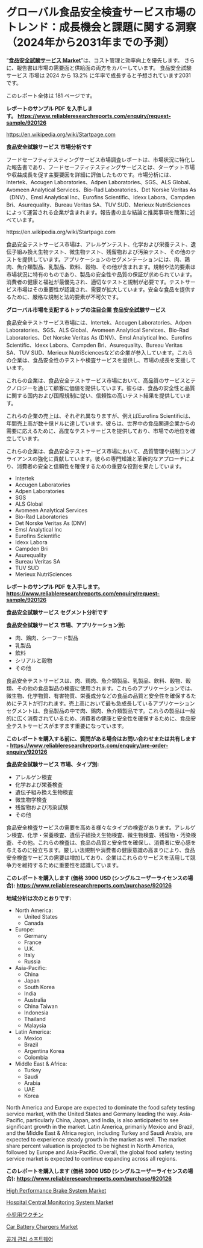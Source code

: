 <p><h1>グローバル食品安全検査サービス市場のトレンド：成長機会と課題に関する洞察（2024年から2031年までの予測）</h1></p><p>&ldquo;<strong><a href="https://www.reliableresearchreports.com/food-safety-testing-service-r920126">食品安全試験サービス Market</a></strong>&rdquo;は、コスト管理と効率向上を優先します。 さらに、報告書は市場の需要面と供給面の両方をカバーしています。 食品安全試験サービス 市場は 2024 から 13.2% に年率で成長すると予想されています2031 です。</p>
<p>このレポート全体は 181 ページです。</p>
<p><strong>レポートのサンプル PDF を入手します。&nbsp;<a href="https://www.reliableresearchreports.com/enquiry/request-sample/920126">https://www.reliableresearchreports.com/enquiry/request-sample/920126</a></strong></p>
<p><a href="https://en.wikipedia.org/wiki/Startpage.com">https://en.wikipedia.org/wiki/Startpage.com</a></p>
<p><strong>食品安全試験サービス 市場分析です</strong></p>
<p><p>フードセーフティテスティングサービス市場調査レポートは、市場状況に特化した報告書であり、フードセーフティテスティングサービスとは、ターゲット市場や収益成長を促す主要要因を詳細に評価したものです。市場分析には、Intertek、Accugen Laboratories、Adpen Laboratories、SGS、ALS Global、Avomeen Analytical Services、Bio-Rad Laboratories、Det Norske Veritas As（DNV）、Emsl Analytical Inc、Eurofins Scientific、Idexx Labora、Campden Bri、Asurequality、Bureau Veritas SA、TUV SUD、Merieux NutriSciences によって運営される企業が含まれます。報告書の主な結論と推奨事項を簡潔に述べています。</p></p>
<p>https://en.wikipedia.org/wiki/Startpage.com</p>
<p><p>食品安全テストサービス市場は、アレルゲンテスト、化学および栄養テスト、遺伝子組み換え生物テスト、微生物テスト、残留物および汚染テスト、その他のテストを提供しています。アプリケーションのセグメンテーションには、肉、鶏肉、魚介類製品、乳製品、飲料、穀物、その他が含まれます。規制や法的要素は市場状況に特有のものであり、製品の安全性や品質の保証が求められています。消費者の健康と福祉が最優先され、適切なテストと規制が必要です。テストサービス市場はその重要性が認識され、需要が拡大しています。安全な食品を提供するために、厳格な規制と法的要素が不可欠です。</p></p>
<p><strong>グローバル市場を支配するトップの注目企業 食品安全試験サービス</strong></p>
<p><p>食品安全テストサービス市場には、Intertek、Accugen Laboratories、Adpen Laboratories、SGS、ALS Global、Avomeen Analytical Services、Bio-Rad Laboratories、Det Norske Veritas As (DNV)、Emsl Analytical Inc、Eurofins Scientific、Idexx Labora、Campden Bri、Asurequality、Bureau Veritas SA、TUV SUD、Merieux NutriSciencesなどの企業が参入しています。これらの企業は、食品安全性のテストや検査サービスを提供し、市場の成長を支援しています。</p><p>これらの企業は、食品安全テストサービス市場において、高品質のサービスとテクノロジーを通じて顧客に価値を提供しています。彼らは、食品の安全性と品質に関する国内および国際規制に従い、信頼性の高いテスト結果を提供しています。</p><p>これらの企業の売上は、それぞれ異なりますが、例えばEurofins Scientificは、年間売上高が数十億ドルに達しています。彼らは、世界中の食品関連企業からの需要に応えるために、高度なテストサービスを提供しており、市場での地位を確立しています。</p><p>これらの企業は、食品安全テストサービス市場において、品質管理や規制コンプライアンスの強化に貢献しています。彼らの専門知識と革新的なアプローチにより、消費者の安全と信頼性を確保するための重要な役割を果たしています。</p></p>
<p><ul><li>Intertek</li><li>Accugen Laboratories</li><li>Adpen Laboratories</li><li>SGS</li><li>ALS Global</li><li>Avomeen Analytical Services</li><li>Bio-Rad Laboratories</li><li>Det Norske Veritas As (DNV)</li><li>Emsl Analytical Inc</li><li>Eurofins Scientific</li><li>Idexx Labora</li><li>Campden Bri</li><li>Asurequality</li><li>Bureau Veritas SA</li><li>TUV SUD</li><li>Merieux NutriSciences</li></ul></p>
<p><strong>レポートのサンプル PDF を入手します。 <a href="https://www.reliableresearchreports.com/enquiry/request-sample/920126">https://www.reliableresearchreports.com/enquiry/request-sample/920126</a></strong></p>
<p><strong>食品安全試験サービス セグメント分析です</strong></p>
<p><strong>食品安全試験サービス 市場、アプリケーション別:</strong></p>
<p><ul><li>肉、鶏肉、シーフード製品</li><li>乳製品</li><li>飲料</li><li>シリアルと穀物</li><li>その他</li></ul></p>
<p><p>食品安全テストサービスは、肉、鶏肉、魚介類製品、乳製品、飲料、穀物、穀類、その他の食品製品の検査に使用されます。これらのアプリケーションでは、微生物、化学物質、有害物質、栄養成分などの食品の品質と安全性を確保するためにテストが行われます。売上高において最も急成長しているアプリケーションセグメントは、食品製品の中で肉、鶏肉、魚介類製品です。これらの製品は一般的に広く消費されているため、消費者の健康と安全性を確保するために、食品安全テストサービスがますます重要になっています。</p></p>
<p><strong>このレポートを購入する前に、質問がある場合はお問い合わせまたは共有します - <a href="https://www.reliableresearchreports.com/enquiry/pre-order-enquiry/920126">https://www.reliableresearchreports.com/enquiry/pre-order-enquiry/920126</a></strong></p>
<p><strong>食品安全試験サービス 市場、タイプ別:</strong></p>
<p><ul><li>アレルゲン検査</li><li>化学および栄養検査</li><li>遺伝子組み換え生物検査</li><li>微生物学検査</li><li>残留物および汚染試験</li><li>その他</li></ul></p>
<p><p>食品安全検査サービスの需要を高める様々なタイプの検査があります。アレルゲン検査、化学・栄養検査、遺伝子組換え生物検査、微生物検査、残留物・汚染検査、その他。これらの検査は、食品の品質と安全性を確保し、消費者に安心感を与えるのに役立ちます。厳しい法規制や消費者の健康意識の高まりにより、食品安全検査サービスの需要は増加しており、企業はこれらのサービスを活用して競争力を維持するために重要性を認識しています。</p></p>
<p><strong>このレポートを購入します (価格 3900 USD (シングルユーザーライセンスの場合): <a href="https://www.reliableresearchreports.com/purchase/920126">https://www.reliableresearchreports.com/purchase/920126</a></strong></p>
<p><strong>地域分析は次のとおりです:</strong></p>
<p><ul>
    <li>
        North America:
        <ul>
            <li>United States</li>
            <li>Canada</li>
        </ul>
    </li>
    <li>
        Europe:
        <ul>
            <li>Germany</li>
            <li>France</li>
            <li>U.K.</li>
            <li>Italy</li>
            <li>Russia</li>
        </ul>
    </li>
    <li>
        Asia-Pacific:
        <ul>
            <li>China</li>
            <li>Japan</li>
            <li>South Korea</li>
            <li>India</li>
            <li>Australia</li>
            <li>China Taiwan</li>
            <li>Indonesia</li>
            <li>Thailand</li>
            <li>Malaysia</li>
        </ul>
    </li>
    <li>
        Latin America:
        <ul>
            <li>Mexico</li>
            <li>Brazil</li>
            <li>Argentina Korea</li>
            <li>Colombia</li>
        </ul>
    </li>
    <li>
        Middle East & Africa:
        <ul>
            <li>Turkey</li>
            <li>Saudi</li>
            <li>Arabia</li>
            <li>UAE</li>
            <li>Korea</li>
        </ul>
    </li>
    </ul></p>
<p><p>North America and Europe are expected to dominate the food safety testing service market, with the United States and Germany leading the way. Asia-Pacific, particularly China, Japan, and India, is also anticipated to see significant growth in the market. Latin America, primarily Mexico and Brazil, and the Middle East & Africa region, including Turkey and Saudi Arabia, are expected to experience steady growth in the market as well. The market share percent valuation is projected to be highest in North America, followed by Europe and Asia-Pacific. Overall, the global food safety testing service market is expected to continue expanding across all regions.</p></p>
<p><strong>このレポートを購入します (価格 3900 USD (シングルユーザーライセンスの場合): <a href="https://www.reliableresearchreports.com/purchase/920126">https://www.reliableresearchreports.com/purchase/920126</a></strong></p>
<p><p><a href="https://github.com/susanjprice2023/Market-Research-Report-List-2/blob/main/high-performance-brake-system-market.md">High Performance Brake System Market</a></p><p><a href="https://medium.com/@emiliomartelli542/insights-into-the-hospital-central-monitoring-system-market-market-players-market-size-09731adc87c2">Hospital Central Monitoring System Market</a></p><p><a href="https://medium.com/@rudysimonis2023/%E5%B9%BC%E5%85%90%E5%90%91%E3%81%91%E3%83%AF%E3%82%AF%E3%83%81%E3%83%B3%E5%B8%82%E5%A0%B4-%E3%82%B0%E3%83%AD%E3%83%BC%E3%83%90%E3%83%AB%E5%B8%82%E5%A0%B4%E3%82%B7%E3%82%A7%E3%82%A2%E3%81%A8%E3%83%A9%E3%83%B3%E3%82%AD%E3%83%B3%E3%82%B0-%E7%B7%8F%E5%A3%B2%E4%B8%8A%E3%81%A8%E9%9C%80%E8%A6%81%E4%BA%88%E6%B8%AC2024%E5%B9%B4-2031%E5%B9%B4-90df36ae47e4">小児用ワクチン</a></p><p><a href="https://github.com/dmmanir420/Market-Research-Report-List-2/blob/main/car-battery-chargers-market.md">Car Battery Chargers Market</a></p><p><a href="https://medium.com/@pwhkjukf5/%EC%8B%9C%EC%9E%A5-%EC%98%88%EC%B8%A1-%EA%B8%80%EB%A1%9C%EB%B2%8C-%EB%94%94%EC%8A%A4%ED%81%B4%EB%A1%9C%EC%A0%80-%EA%B4%80%EB%A6%AC-%EC%86%8C%ED%94%84%ED%8A%B8%EC%9B%A8%EC%96%B4-%ED%8A%B8%EB%A0%8C%EB%93%9C-%EB%B0%8F-%EC%98%81%ED%96%A5-%EB%B6%84%EC%84%9D-2024-2031-%EC%A0%81%EC%9A%A9-%EB%B6%84%EC%95%BC-%EB%8C%80%EA%B8%B0%EC%97%85-%EC%A4%91%EC%86%8C%EA%B8%B0%EC%97%85-%EB%B0%8F-%EC%9C%A0%ED%98%95-%ED%81%B4%EB%9D%BC%EC%9A%B0%EB%93%9C-%EA%B8%B0%EB%B0%98-%EC%9B%B9-%EA%B8%B0%EB%B0%98-0c192b416aff">공개 관리 소프트웨어</a></p></p>